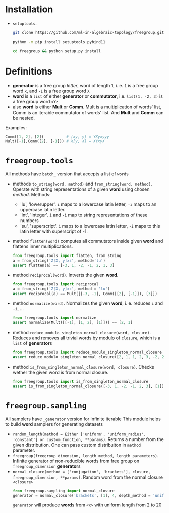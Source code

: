 # Installation

- `setuptools`.
    ```bash
    git clone https://github.com/ml-in-algebraic-topology/freegroup.git
    ```
    ```bash
    python -m pip install setuptools pybind11
    ```
    ```bash
    cd freegroup && python setup.py install 
    ```

# Definitions

- **generator** is a free group *letter*, word of length 1, i. e. `1` is a free group word `x`, and `-1` is a free group word `X`
- **word** is a `list` of either **generator** or **commutator**, i.e. `list(1, -2, 3)` is a free group word `xYz`
- also **word** is either **Mult** or **Comm**. Mult is a multiplication of words' list, Comm is an iterable commutator of words' list. And **Mult** and **Comm** can be nested. 

Examples:
```py
Comm([1, 2], [2])          # [xy, y] = YXyxyyy
Mult([-1],Comm([2], [-1])) # X[y, X] = XYxyX
```

# `freegroup.tools`
All methods have `batch_` version that accepts a list of `word`s
- methods `to_string(word, method)` and `from_string(word, method)`. Operate with string representations of a given **word** using chosen *method*. Methods: 
    - 'lu', 'lowerupper'. `i` maps to a lowercase latin letter, `-i` maps to an uppercase latin letter.
    - 'int', 'integer'. `i` and `-i` map to string representations of these numbers
    - 'su', 'superscript'. `i` maps to a lowercase latin letter, `-i` maps to this latin letter with superscript of -1.

- method `flatten(word)` computes all commutators inside given **word** and flattens inner multiplications.
    ```py
    from freegroup.tools import flatten, from_string
    a = from_string('Z[X, y]xz', method='lu')
    assert flatten(a) == [-3, 1, -2, -1, 2, 1, 3]
    ``` 
- method `reciprocal(word)`. Intverts the given **word**.
  ```py
  from freegroup.tools import reciprocal
  a = from_string('Z[X, y]xz', method = 'lu')
  assert reciprocal(a) == Mult([[-3, -1], Comm([[2], [-1]]), [3]])
  ```
 - method `normalize(word)`. Normalizes the given **word**, i. e. reduces `i` and `-i`, ...
    ```py
    from freegroup.tools import normalize
    assert normalize(Mult([[-1], [1, 2], [1]])) == [2, 1]
    ```
 - method `reduce_modulo_singleton_normal_closure(word, closure)`. Reduces and removes all trivial words by modulo of `closure`, which is a `list` of **generator**s
    ```py
    from freegroup.tools import reduce_modulo_singleton_normal_closure
    assert reduce_modulo_singleton_normal_closure([2, 1, 1, 2, 3, -2, 2, 3, 1, 1], [1, 2, 3]) == [2, 1, -2, 1]
    ```
- method `is_from_singleton_normal_closure(word, closure)`. Checks wether the given word is from normal closure.
  ```py
  from freegroup.tools import is_from_singleton_normal_closure
  assert is_from_singleton_normal_closure([-3, 1, -2, -1, 2, 3], [1]) == True
  ```

# `freegroup.sampling`
All samplers have `_generator` version for infinite iterable
This module helps to build **word** samplers for generating datasets
- `random_length(method = Either ['uniform', 'uniform_radius', 'constant'] or custom_function, **params)`. Returns a number from the given distribution. One can pass custom distribuiton in `method` parameter.
- `freegroup(freegroup_dimension, length_method, length_parameters)`. Infinite generator of non-reducible words from free group on `freegroup_dimension` **generator**s
- `normal_closure(method = ['conjugation', 'brackets'], closure, freegroup_dimension, **params)`. Random word from the normal closure `<closure>`
  ```py
  from freegroup.sampling import normal_closure
  generator = normal_closure('brackets', [1], 4, depth_method = 'uniform', depth_parameters = {'radius': 10}, proba_conjugation = 0.7)  
  ```
  `generator` will produce **word**s from `<x>` with uniform length from 2 to 20
